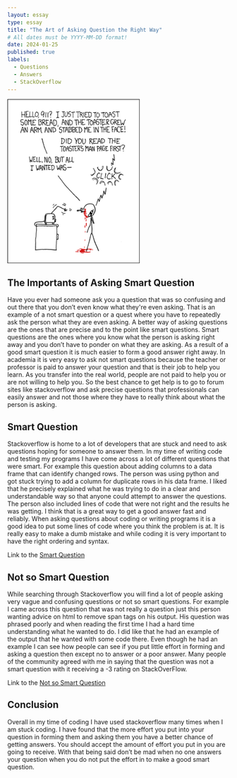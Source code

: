 ```yaml
---
layout: essay
type: essay
title: "The Art of Asking Question the Right Way"
# All dates must be YYYY-MM-DD format!
date: 2024-01-25
published: true
labels:
  - Questions
  - Answers
  - StackOverflow
---
```


<img width="300px" class="rounded float-start pe-4" src="../img/smart-questions/rtfm.png">

## The Importants of Asking Smart Question

Have you ever had someone ask you a question that was so confusing and out there that you don’t even know what they're even asking. That is an example of a not smart question or a quest where you have to repeatedly ask the person what they are even asking. A better way of asking questions are the ones that are precise and to the point like smart questions. Smart questions are the ones where you know what the person is asking right away and you don’t have to ponder on what they are asking. As a result of a good smart question it is much easier to form a good answer right away. In academia it is very easy to ask not smart questions because the teacher or professor is paid to answer your question and that is their job to help you learn. As you transfer into the real world, people are not paid to help you or are not willing to help you. So the best chance to get help is to go to forum sites like stackoverflow and ask precise questions that professionals can easily answer and not those where they have to really think about what the person is asking.      

## Smart Question

Stackoverflow is home to a lot of developers that are stuck and need to ask questions hoping for someone to answer them. In my time of writing code and testing my programs I have come across a lot of different questions that were smart. For example this question about adding columns to a data frame that can identify changed rows. The person was using python and got stuck trying to add a column for duplicate rows in his data frame. I liked that he precisely explained what he was trying to do in a clear and understandable way so that anyone could attempt to answer the questions. The person also included lines of code that were not right and the results he was getting. I think that is a great way to get a good answer fast and reliably. When asking questions about coding or writing programs it is a good idea to put some lines of code where you think the problem is at. It is really easy to make a dumb mistake and while coding it is very important to have the right ordering and syntax.

Link to the [Smart Question](https://stackoverflow.com/questions/77878128/add-column-to-data-frame-that-can-identify-changed-rows) 

## Not so Smart Question

While searching through Stackoverflow you will find a lot of people asking very vague and confusing questions or not so smart questions. For example I came across this question that was not really a question just this person wanting advice on html to remove span tags on his output. His question was phrased poorly and when reading the first time I had a hard time understanding what he wanted to do. I did like that he had an example of the output that he wanted with some code there. Even though he had an example I can see how people can see if you put little effort in forming and asking a question then except no to answer or a poor answer. Many people of the community agreed with me in saying that the question was not a smart question with it receiving a -3 rating on StackOverFlow.

Link to the [Not so Smart Question](https://stackoverflow.com/questions/77878138/parse-html-to-remove-all-span-tags-which-belong-to-a-particular-class-but-keep) 


## Conclusion

Overall in my time of coding I have used stackoverflow many times when I am stuck coding. I have found that the more effort you put into your question in forming them and asking them you have a better chance of getting answers. You should accept the amount of effort you put in you are going to receive. With that being said don’t be mad when no one answers your question when you do not put the effort in to make a good smart question.  



